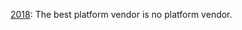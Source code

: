 <a href="http://scripting.com/2018/05/31.html#a184832">2018</a>: The best platform vendor is no platform vendor. 
